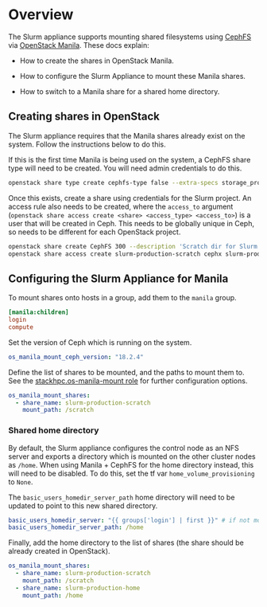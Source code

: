 # Overview

The Slurm appliance supports mounting shared filesystems using [CephFS](https://docs.ceph.com/en/latest/cephfs/) via [OpenStack Manila](https://docs.openstack.org/manila/latest/). These docs explain:

- How to create the shares in OpenStack Manila.

- How to configure the Slurm Appliance to mount these Manila shares.

- How to switch to a Manila share for a shared home directory.

## Creating shares in OpenStack

The Slurm appliance requires that the Manila shares already exist on the system. Follow the instructions below to do this.

If this is the first time Manila is being used on the system, a CephFS share type will need to be created. You will need admin credentials to do this.

  ```bash
  openstack share type create cephfs-type false --extra-specs storage_protocol=CEPHFS vendor_name=Ceph
  ```

Once this exists, create a share using credentials for the Slurm project. An access rule also needs to be created, where the `access_to` argument (`openstack share access create <share> <access_type> <access_to>`) is a user that will be created in Ceph. This needs to be globally unique in Ceph, so needs to be different for each OpenStack project.

  ```bash
  openstack share create CephFS 300 --description 'Scratch dir for Slurm prod' --name slurm-production-scratch --share-type cephfs-type --wait
  openstack share access create slurm-production-scratch cephx slurm-production
  ```

## Configuring the Slurm Appliance for Manila

To mount shares onto hosts in a group, add them to the `manila` group.

  ```ini
  [manila:children]
  login
  compute
  ```

Set the version of Ceph which is running on the system.

  ```yaml
  os_manila_mount_ceph_version: "18.2.4"
  ```

Define the list of shares to be mounted, and the paths to mount them to. See the [stackhpc.os-manila-mount role](https://github.com/stackhpc/ansible-role-os-manila-mount) for further configuration options.

  ```yaml
  os_manila_mount_shares:
    - share_name: slurm-production-scratch
      mount_path: /scratch
  ```

### Shared home directory

By default, the Slurm appliance configures the control node as an NFS server and exports a directory which is mounted on the other cluster nodes as `/home`. When using Manila + CephFS for the home directory instead, this will need to be disabled. To do this, set the tf var `home_volume_provisioning` to `None`. 

The `basic_users_homedir_server_path` home directory will need to be updated to point to this new shared directory.

  ```yaml
  basic_users_homedir_server: "{{ groups['login'] | first }}" # if not mounting /home on control node
  basic_users_homedir_server_path: /home
  ```

Finally, add the home directory to the list of shares (the share should be already created in OpenStack).

  ```yaml
  os_manila_mount_shares:
    - share_name: slurm-production-scratch
      mount_path: /scratch
    - share_name: slurm-production-home
      mount_path: /home
  ```
